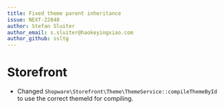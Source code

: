 ```yaml
---
title: Fixed theme parent inheritance
issue: NEXT-22848
author: Stefan Sluiter
author_email: s.sluiter@haokeyingxiao.com
author_github: ssltg
---
```

# Storefront
* Changed `Shopware\Storefront\Theme\ThemeService::compileThemeById` to use the correct themeId for compiling.

